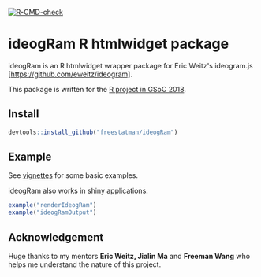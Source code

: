 <!-- badges: start -->
[![R-CMD-check](https://github.com/freestatman/ideogRam/workflows/R-CMD-check/badge.svg)](https://github.com/freestatman/ideogRam/actions)
<!-- badges: end -->

# ideogRam R htmlwidget package

ideogRam is an R htmlwidget wrapper package for Eric Weitz's ideogram.js [https://github.com/eweitz/ideogram].

This package is written for the [R project in GSoC 2018](https://summerofcode.withgoogle.com/projects/#6554027051974656).

## Install

```r
devtools::install_github("freestatman/ideogRam")
```

## Example

See [vignettes](https://freestatman.github.io/ideogRam/articles/example1.html) for some basic examples.

ideogRam also works in shiny applications:
```r
example("renderIdeogRam")
example("ideogRamOutput")
```

## Acknowledgement

Huge thanks to my mentors **Eric Weitz, Jialin Ma** and **Freeman Wang** who helps me understand the nature of this project.
